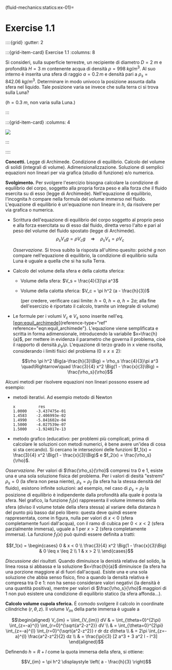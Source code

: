 (fluid-mechanics:statics:ex-01)=
# Exercise 1.1 <!--Archimede's law and Buoyancy-->


::::{grid}
:gutter: 2

:::{grid-item-card} Exercise 1.1
:columns: 8

Si consideri, sulla superficie terrestre, un recipiente di diametro $D=2 \ m$ e profondità $H=3\  m$ contenente acqua di densità $\rho = 998\ kg / m^3$. Al suo interno è inserita una sfera di raggio $a=0.2\, m$ e densità pari a $\rho_s=842.06\ kg / m^3$.
Determinare in modo univoco la posizione assunta dalla sfera nel liquido. Tale posizione varia se invece che sulla terra ci si trova sulla Luna?

($h=0.3\  m$, non varia sulla Luna.)

:::

:::{grid-item-card}
:columns: 4

![](../../fig/recipientesfera.png)

:::

::::

**Concetti.** Legge di Archimede. Condizione di equilibrio. Calcolo del volume di
solidi (integrali di volume). Adimensionalizzazione. Soluzione di
semplici equazioni non lineari per via grafica (studio di funzione) e/o
numerica.

**Svolgimento.** Per svolgere l'esercizio bisogna calcolare la condizione di equilibrio
del corpo, soggetto alla propria forza peso e alla forza che il fluido
esercita su di esso (legge di Archimede). Nell'equazione di equilibrio,
l'incognita $h$ compare nella formula del volume immerso nel fluido.
L'equazione di equilibrio è un'equazione non lineare in $h$, da
risolvere per via grafica o numerica.

-   Scrittura dell'equazione di equilibrio del corpo soggetto al proprio
    peso e alla forza esercitata su di esso dal fluido, diretta verso
    l'alto e pari al peso del volume del fluido spostato (legge di
    Archimede). $$\label{eqn:equil_archimede}
          \rho_s V_s g = \rho V_c g \quad\Rightarrow\quad \rho_s V_s = \rho V_c$$

    *Osservazione.* Si trova subito la risposta all'ultimo quesito:
    poiché $g$ non compare nell'equazione di equilibrio, la condizione
    di equilibrio sulla Luna è uguale a quella che si ha sulla Terra.

-   Calcolo del volume della sfera e della calotta sferica:

    -   Volume della sfera: $V_s = \frac{4}{3}\pi a^3$

    -   Volume della calotta sferica: $V_c = \pi h^2 (a - \frac{h}{3})$

        (per credere, verificare casi limite: $h=0$, $h=a$, $h=2a$; alla
        fine dell'esercizio è riportato il calcolo, tramite un integrale
        di volume)

-   Le formule per i volumi $V_c$ e $V_s$ sono inserite nell'eq.
    [\[eqn:equil\_archimede\]](#eqn:equil_archimede){reference-type="ref"
    reference="eqn:equil_archimede"}. L'equazione viene semplificata e
    scritta in forma adimensionale, introducendo la variabile
    $x=\frac{h}{a}$, per mettere in evidenza il parametro che governa il
    problema, cioè il rapporto di densità $\rho_s/\rho$. L'equazione di
    terzo grado in x viene risolta, considerando i limiti fisici del
    problema ($0 \le x \le 2$):

    $$\rho \pi h^2 \Big(a-\frac{h}{3}\Big) = \rho_s \frac{4}{3}\pi a^3  \quad\Rightarrow\quad
          \frac{3}{4} x^2 \Big(1 - \frac{x}{3}\Big) = \frac{\rho_s}{\rho}$$

Alcuni metodi per risolvere equazioni non lineari possono essere ad
esempio:

-   metodi iterativi. Ad esempio metodo di Newton

        x          res 
        1.0000    -3.437475e-01  
        1.4583    -2.406993e-02  
        1.4990    -5.841602e-04  
        1.5000    -4.027539e-07  
        1.5000    -1.924017e-13

-   metodo grafico (educativo: per problemi più complicati, prima di
    calcolare le soluzioni con metodi numerici, è bene avere un'idea
    di cosa si sta cercando). Si cercano le intersezioni delle
    funzioni $f_1(x) = \frac{3}{4} x^2 \Big(1 - \frac{x}{3}\Big)$ e
    $f_2(x) = \frac{\rho_s}{\rho}$.

*Osservazione.* Per valori di $\frac{\rho_s}{\rho}$ compresi tra 0 e 1,
esiste una e una sola soluzione fisica del problema. Per i valori di
desità "estremi" $\rho_s = 0$ (la sfera non pesa niente),
$\rho_s = \rho_f$ (la sfera ha la stessa densità del fluido), esistono
infinite soluzioni: ad esempio, nel caso di $\rho_s = \rho_f$ la
posizione di equilibrio è indipendente dalla profondità alla quale è
posta la sfera. Nel grafico, la funzione $f_1(x)$ rappresenta il volume
immerso della sfera (diviso il volume totale della sfera stessa) al
variare della distanza $h$ del punto più basso dal pelo libero: questa
deve quindi essere rappresentata, come in figura, nulla per valori di
$x<0$ (sfera completamente fuori dall'acqua), con il ramo di cubica per
$0<x<2$ (sfera parzialmente immersa), uguale a $1$ per $x>2$ (sfera
completamente immersa). La funzione $f_1(x)$ può quindi essere definita
a tratti:

$$f_1(x) = 
 \begin{cases}
   0 &    x < 0 \\
   \frac{3}{4} x^2 \Big(1 - \frac{x}{3}\Big) &    0 \leq x \leq 2 \\
   1 &   x > 2 \\
 \end{cases}$$

*Discussione dei risultati.* Quando diminuisce la denistà relativa del
solido, la linea rossa si abbassa e la soluzione $x=\frac{h}{a}$
diminuisce (la sfera ha una porzione maggiore al di fuori dall'acqua).
Esiste una e una sola soluzione che abbia senso fisico, fino a quando la
densità relativa è compresa tra 0 e 1: non ha senso considerare valori
negativi (la densità è una quantità positiva), mentre per valori di
$\frac{\rho_s}{\rho}$ maggiori di 1 non può esistere una condizione di
equilibrio statico (la sfera affonda\...).

**Calcolo volume cupola sferica.** É comodo svolgere il calcolo in
coordinate cilindriche $(r,\theta,z)$. Il volume $V_{im}$ della parte
immersa è uguale a

$$\begin{aligned}
V_{im} = \iiint_{V_{im}} dV & = \int_{\theta=0}^{2\pi} \int_{z=-a}^{l} \int_{r=0}^{\sqrt{a^2-z^2}} dV \\
                & = \int_{\theta=0}^{2\pi} \int_{z=-a}^{l} \int_{r=0}^{\sqrt{a^2-z^2}} r dr dz d\theta \\
                & = 2\pi \int_{z=-a}^{l} \frac{a^2-z^2}{2} dz \\
                & = \frac{\pi}{3} [2 a^3 + 3 a^2 l - l^3]
\end{aligned}$$

Definendo $h = R+l$ come la quota immersa della sfera, si ottiene:

$$V_{im} = \pi h^2 \displaystyle \left( a - \frac{h}{3} \right)$$


